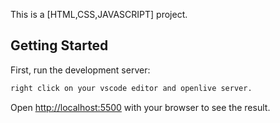 This is a [HTML,CSS,JAVASCRIPT] project.

## Getting Started

First, run the development server:

```bash
right click on your vscode editor and openlive server.
```

Open [http://localhost:5500](http://localhost:5500) with your browser to see the result.
